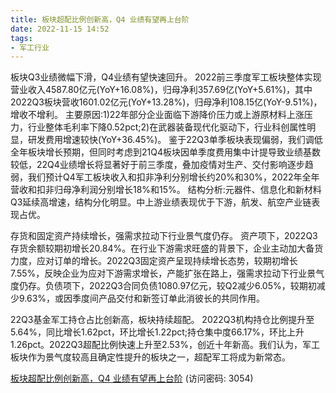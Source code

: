 ```yaml
---
title: 板块超配比例创新高，Q4 业绩有望再上台阶
date: 2022-11-15 14:52
tags:
- 军工行业
---
```

板块Q3业绩微幅下滑，Q4业绩有望快速回升。
2022前三季度军工板块整体实现营业收入4587.80亿元(YoY+16.08%)，归母净利357.69亿(YoY+5.61%)，其中2022Q3板块营收1601.02亿元(YoY+13.28%)，归母净利108.15亿(YoY-9.51%)，增收不增利。
主要原因:1)22年部分企业面临下游降价压力或上游原材料上涨压力，行业整体毛利率下降0.52pct;2)在武器装备现代化驱动下，行业科创属性明显，研发费用增速较快(YoY+36.45%)。
鉴于22Q3单季板块表现偏弱，我们调低全年板块增长预期，但同时考虑到21Q4板块因单季度费用集中计提导致业绩基数较低，22Q4业绩增长将显著好于前三季度，叠加疫情对生产、交付影响逐步趋弱，我们预计Q4军工板块收入和扣非净利分别增长约20%和30%，2022年全年营收和扣非归母净利润分别增长18%和15%。
结构分析:元器件、信息化和新材料Q3延续高增速，结构分化明显。中上游业绩表现优于下游，航发、航空产业链表现占优。
<!-- more -->
存货和固定资产持续增长，强需求拉动下行业景气度仍存。
资产项下，2022Q3存货余额较期初增长20.84%。在行业下游需求旺盛的背景下，企业主动加大备货力度，应对订单的增长。2022Q3固定资产呈现持续增长态势，较期初增长7.55%，反映企业为应对下游需求增长，产能扩张在路上，强需求拉动下行业景气度仍存。负债项下，2022Q3合同负债1080.97亿元，较Q2减少6.05%，较期初减少9.63%，或因季度间产品交付和新签订单此消彼长的共同作用。

22Q3基金军工持仓占比创新高，板块持续超配。
2022Q3机构持仓比例提升至5.64%，同比增长1.62pct，环比增长1.22pct;持仓集中度66.17%，环比上升1.26pct。2022Q3超配比例快速上升至2.53%，创近十年新高。我们认为，军工板块作为景气度较高且确定性提升的板块之一，超配军工将成为新常态。

[板块超配比例创新高，Q4 业绩有望再上台阶](https://url12.ctfile.com/f/3948612-723792075-6e8ceb?p=3054)
(访问密码: 3054)

